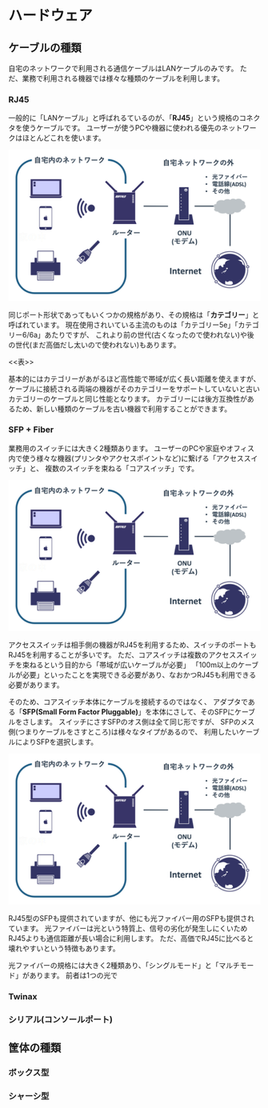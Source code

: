 # ハードウェア

## ケーブルの種類

自宅のネットワークで利用される通信ケーブルはLANケーブルのみです。
ただ、業務で利用される機器では様々な種類のケーブルを利用します。


### RJ45

一般的に「LANケーブル」と呼ばれるているのが、「**RJ45**」という規格のコネクタを使うケーブルです。
ユーザーが使うPCや機器に使われる優先のネットワークはほとんどこれを使います。

![image](./0005_image/01.png)

同じポート形状であってもいくつかの規格があり、その規格は「**カテゴリー**」と呼ばれています。
現在使用されいている主流のものは「カテゴリー5e」「カテゴリー6/6a」あたりですが、
これより前の世代(古くなったので使われない)や後の世代(まだ高価だし太いので使われない)もあります。

<<表>>

基本的にはカテゴリーがあがるほど高性能で帯域が広く長い距離を使えますが、
ケーブルに接続される両端の機器がそのカテゴリーをサポートしていないと古いカテゴリーのケーブルと同じ性能となります。
カテゴリーには後方互換性があるため、新しい種類のケーブルを古い機器で利用することができます。


### SFP + Fiber

業務用のスイッチには大きく2種類あります。
ユーザーのPCや家庭やオフィス内で使う様々な機器(プリンタやアクセスポイントなど)に繋げる「アクセススイッチ」と、
複数のスイッチを束ねる「コアスイッチ」です。

![image](./0005_image/01.png)

アクセススイッチは相手側の機器がRJ45を利用するため、スイッチのポートもRJ45を利用することが多いです。
ただ、コアスイッチは複数のアクセススイッチを束ねるという目的から「帯域が広いケーブルが必要」
「100m以上のケーブルが必要」といったことを実現できる必要があり、なおかつRJ45も利用できる必要があります。

そのため、コアスイッチ本体にケーブルを接続するのではなく、
アダプタである「**SFP(Small Form Factor Pluggable)**」を本体にさして、そのSFPにケーブルをさします。
スイッチにさすSFPのオス側は全て同じ形ですが、
SFPのメス側(つまりケーブルをさすところ)は様々なタイプがあるので、
利用したいケーブルによりSFPを選択します。

![image](./0005_image/01.png)

RJ45型のSFPも提供されていますが、他にも光ファイバー用のSFPも提供されています。
光ファイバーは光という特質上、信号の劣化が発生しにくいためRJ45よりも通信距離が長い場合に利用します。
ただ、高価でRJ45に比べると壊れやすいという特徴もあります。

光ファイバーの規格には大きく2種類あり、「シングルモード」と「マルチモード」があります。
前者は1つの光で

### Twinax

### シリアル(コンソールポート)



## 筐体の種類

### ボックス型


### シャーシ型
